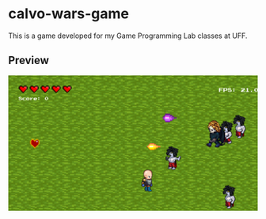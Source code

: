 # calvo-wars-game

This is a game developed for my Game Programming Lab classes at UFF.

## Preview
![Home Page Image](./calvo/calvowars.png)

